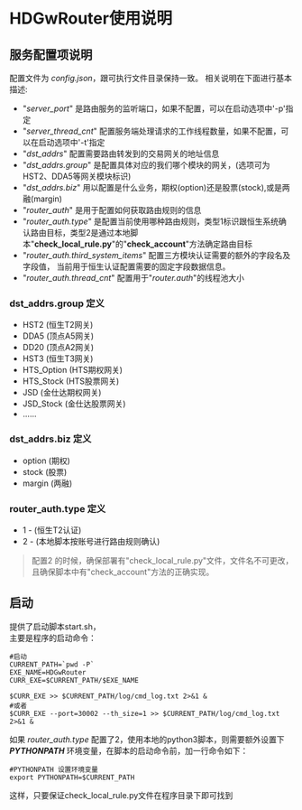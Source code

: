 # HDGwRouter使用说明

## 服务配置项说明
配置文件为 _config.json_，跟可执行文件目录保持一致。 
相关说明在下面进行基本描述:
- "_server_port_" 是路由服务的监听端口，如果不配置，可以在启动选项中'-p'指定
- "_server_thread_cnt_" 配置服务端处理请求的工作线程数量，如果不配置，可以在启动选项中'-t'指定
- "_dst_addrs_" 配置需要路由转发到的交易网关的地址信息
- "_dst_addrs.group_" 是配置具体对应的我们哪个模块的网关，(选项可为HST2、DDA5等网关模块标识)
- "_dst_addrs.biz_" 用以配置是什么业务，期权(option)还是股票(stock),或是两融(margin)
- "_router_auth_" 是用于配置如何获取路由规则的信息
- "_router_auth.type_" 是配置当前使用哪种路由规则，类型1标识跟恒生系统确认路由目标，类型2是通过本地脚本"**check_local_rule.py**"的"**check_account**"方法确定路由目标
- "_router_auth.third_system_items_" 配置三方模块认证需要的额外的字段名及字段值， 当前用于恒生认证配置需要的固定字段数据信息。
- "_router_auth.thread_cnt_" 配置用于"_router.auth_"的线程池大小

### dst_addrs.group 定义
- HST2 (恒生T2网关)
- DDA5 (顶点A5网关)
- DD20 (顶点A2网关)
- HST3 (恒生T3网关)
- HTS_Option (HTS期权网关)
- HTS_Stock (HTS股票网关)
- JSD (金仕达期权网关)
- JSD_Stock (金仕达股票网关)
- ......

### dst_addrs.biz 定义
- option (期权)
- stock (股票)
- margin (两融)


### router_auth.type 定义
- 1 - (恒生T2认证)
- 2 - (本地脚本按账号进行路由规则确认)

> 配置2 的时候，确保部署有"check_local_rule.py"文件，文件名不可更改，  
> 且确保脚本中有"check_account"方法的正确实现。


## 启动
提供了启动脚本start.sh，  
主要是程序的启动命令：  
```shell
#启动
CURRENT_PATH=`pwd -P`
EXE_NAME=HDGwRouter
CURR_EXE=$CURRENT_PATH/$EXE_NAME

$CURR_EXE >> $CURRENT_PATH/log/cmd_log.txt 2>&1 &
#或者
$CURR_EXE --port=30002 --th_size=1 >> $CURRENT_PATH/log/cmd_log.txt 2>&1 &
```

如果 _router_auth.type_ 配置了2，使用本地的python3脚本，则需要额外设置下 **_PYTHONPATH_** 环境变量，在脚本的启动命令前，加一行命令如下：
```shell
#PYTHONPATH 设置环境变量
export PYTHONPATH=$CURRENT_PATH
```
这样，只要保证check_local_rule.py文件在程序目录下即可找到

















